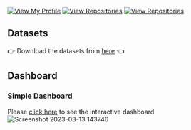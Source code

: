 [![View My Profile](https://img.shields.io/badge/View-My_Profile-green?logo=GitHub)](https://github.com/jiaqiyu1)
[![View Repositories](https://img.shields.io/badge/View-My_Portfolio-red?logo=GitHub)](https://github.com/jiaqiyu1/Portfolio_Guide)
[![View Repositories](https://img.shields.io/badge/View-My_Repositories-blue?logo=GitHub)](https://github.com/jiaqiyu1?tab=repositories)



## Datasets 
👉 Download the datasets from [here](https://drive.google.com/drive/folders/1WzlBZoUMntSApxu6z9SpFyjSsxmdTZLL?usp=share_link) 👈

## Dashboard
### Simple Dashboard
Please [click here](https://app.powerbi.com/view?r=eyJrIjoiMWRiY2YyMzktOTI4Ni00NTFiLThjMmEtOGZhZTJiNjcwOTFiIiwidCI6ImU0ZjJiMDU3LWQ5YTQtNDljZi1hZjE1LTlmY2FhZmY5NjNhNyIsImMiOjEwfQ%3D%3D) to see the interactive dashboard 
![Screenshot 2023-03-13 143746](https://github.com/jiaqiyu1/PortfolioProject/assets/84236678/2c7cfb39-a737-4131-9e32-0e6f2ab6a468)

